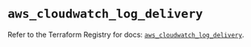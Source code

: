 # `aws_cloudwatch_log_delivery`

Refer to the Terraform Registry for docs: [`aws_cloudwatch_log_delivery`](https://registry.terraform.io/providers/hashicorp/aws/5.97.0/docs/resources/cloudwatch_log_delivery).
